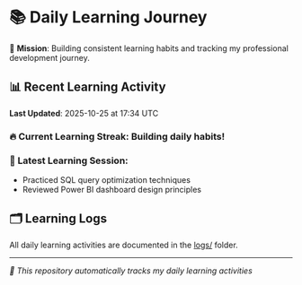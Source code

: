 # 📚 Daily Learning Journey

🎯 **Mission**: Building consistent learning habits and tracking my professional development journey.

## 📊 Recent Learning Activity

**Last Updated**: 2025-10-25 at 17:34 UTC

### 🔥 Current Learning Streak: Building daily habits!

### 📝 Latest Learning Session:
- Practiced SQL query optimization techniques
- Reviewed Power BI dashboard design principles

## 🗂️ Learning Logs

All daily learning activities are documented in the [logs/](./logs/) folder.

---
*🤖 This repository automatically tracks my daily learning activities*
